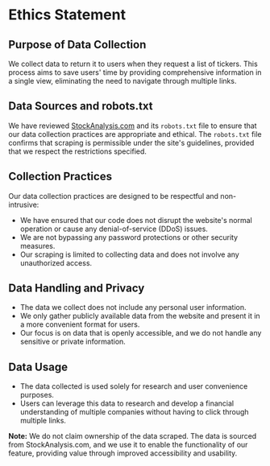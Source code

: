 # Ethics Statement

## Purpose of Data Collection

We collect data to return it to users when they request a list of tickers. This process aims to save users' time by providing comprehensive information in a single view, eliminating the need to navigate through multiple links.

## Data Sources and robots.txt

We have reviewed [StockAnalysis.com](https://stockanalysis.com) and its `robots.txt` file to ensure that our data collection practices are appropriate and ethical. The `robots.txt` file confirms that scraping is permissible under the site's guidelines, provided that we respect the restrictions specified.

## Collection Practices

Our data collection practices are designed to be respectful and non-intrusive:

- We have ensured that our code does not disrupt the website's normal operation or cause any denial-of-service (DDoS) issues.
- We are not bypassing any password protections or other security measures.
- Our scraping is limited to collecting data and does not involve any unauthorized access.

## Data Handling and Privacy

- The data we collect does not include any personal user information.
- We only gather publicly available data from the website and present it in a more convenient format for users.
- Our focus is on data that is openly accessible, and we do not handle any sensitive or private information.

## Data Usage

- The data collected is used solely for research and user convenience purposes.
- Users can leverage this data to research and develop a financial understanding of multiple companies without having to click through multiple links.

**Note:** We do not claim ownership of the data scraped. The data is sourced from StockAnalysis.com, and we use it to enable the functionality of our feature, providing value through improved accessibility and usability.

